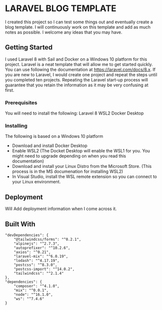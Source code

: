 # LARAVEL BLOG TEMPLATE

I created this project so I can test some things out and eventually create a blog template.  I will continuously work on this template and add as much notes as possible. I welcome any ideas that you may have.  

## Getting Started

I used Laravel 8 with Sail and Docker on a Windows 10 platform for this project.  Laravel is a neat template that will allow me to get started quickly.  You can use following the documentation at https://laravel.com/docs/8.x.  If you are new to Laravel, I would create one project and repeat the steps until you completed ten projects.  Repeating the Laravel start-up process will guarantee that you retain the information as it may be very confusing at first. 

### Prerequisites

You will need to install the following: 
Laravel 8
WSL2 
Docker Desktop


### Installing

The following is based on a Windows 10 platform
* Download and install Docker Desktop
* Enable WSL2 (The Docket Desktop will enable the WSL1 for you. You might need to upgrade depending on when you read this documentation)
* Download and install your Linux Distro from the Microsoft Store. (This process is in the MS documenation for installing WSL2)
* In Visual Studio, install the WSL remote extension so you can connect to your Linux environment.



## Deployment

Will Add deployment information when I come across it. 

## Built With

    "devDependencies": {
        "@tailwindcss/forms": "^0.2.1",
        "alpinejs": "^2.7.3",
        "autoprefixer": "^10.2.6",
        "axios": "^0.21",
        "laravel-mix": "^6.0.19",
        "lodash": "^4.17.19",
        "postcss": "^8.3.0",
        "postcss-import": "^14.0.2",
        "tailwindcss": "^2.1.4"
    },
    "dependencies": {
        "composer": "^4.1.0",
        "mix": "^0.0.1",
        "node": "^16.1.0",
        "ws": "^7.4.6"
    }